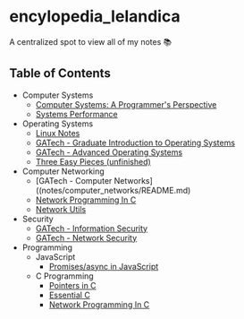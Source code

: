 # encylopedia_lelandica

A centralized spot to view all of my notes 📚

## Table of Contents
* Computer Systems
    * [Computer Systems: A Programmer's Perspective](notes/computer_systems/README.md)
    * [Systems Performance](notes/systems_performance/README.md)
* Operating Systems
    * [Linux Notes](https://github.com/lkrych/linux_notes)
    * [GATech -  Graduate Introduction to Operating Systems](https://github.com/lkrych/gios_notes)
    * [GATech - Advanced Operating Systems](https://github.com/lkrych/aos_notes)
    * [Three Easy Pieces (unfinished)](https://github.com/lkrych/cprogramming/tree/master/three_easy_pieces/my-intro)
* Computer Networking
    * [GATech - Computer Networks]((notes/computer_networks/README.md)
    * [Network Programming In C](https://github.com/lkrych/network_programming/tree/master/beej)
    * [Network Utils](https://github.com/lkrych/network_programming/blob/master/network_cheatsheet.md)
* Security
    * [GATech - Information Security](notes/information_security/README.md)
    * [GATech - Network Security](notes/network_security/README.md)
* Programming
    * JavaScript
        * [Promises/async in JavaScript](https://github.com/lkrych/javascript)
    * C Programming
        * [Pointers in C](https://github.com/lkrych/cprogramming/tree/master/pointers)
        * [Essential C](notes/essential_c/Essential_C.md)
        * [Network Programming In C](https://github.com/lkrych/network_programming/tree/master/beej)
    